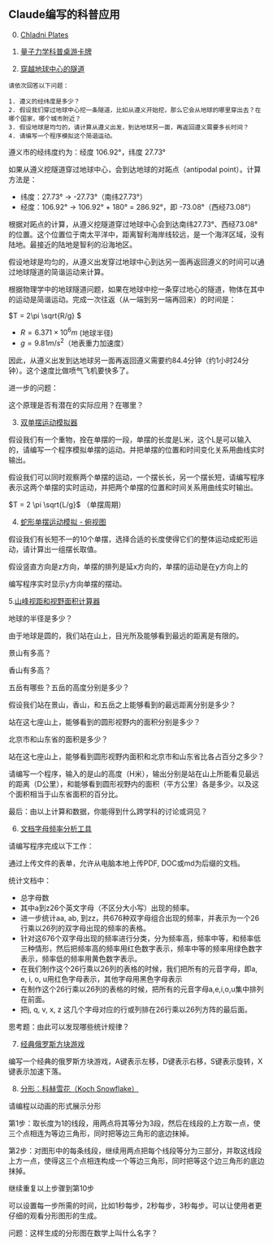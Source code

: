 Claude编写的科普应用
---

0. [Chladni Plates](https://www.youtube.com/watch?v=lRFysSAxWxI)



1. [量子力学科普桌游卡牌](https://claude.ai/public/artifacts/241a3ec6-7eb3-47c7-9c56-ef010ec0e246)

2. [穿越地球中心的隧道](https://claude.ai/public/artifacts/26d895cd-451b-46cc-9275-22c899b0adb5)

```
请依次回答以下问题：

1. 遵义的经纬度是多少？
2. 假设我们穿过地球中心挖一条隧道，比如从遵义开始挖，那么它会从地球的哪里穿出去？在哪个国家，哪个城市附近？
3. 假设地球是均匀的，请计算从遵义出发，到达地球另一面，再返回遵义需要多长时间？
4. 请编写一个程序模拟这个简谐运动。
```

遵义市的经纬度约为：经度 106.92°，纬度 27.73°

如果从遵义挖隧道穿过地球中心，会到达地球的对跖点（antipodal point）。计算方法是：

- 纬度：27.73° → -27.73°（南纬27.73°）
- 经度：106.92° → 106.92° + 180° = 286.92°，即 -73.08°（西经73.08°）

根据对跖点的计算，从遵义挖隧道穿过地球中心会到达南纬27.73°、西经73.08°的位置。这个位置位于南太平洋中，距离智利海岸线较远，是一个海洋区域，没有陆地。最接近的陆地是智利的沿海地区。

假设地球是均匀的，从遵义出发穿过地球中心到达另一面再返回遵义的时间可以通过地球隧道的简谐运动来计算。

根据物理学中的地球隧道问题，如果在地球中挖一条穿过地心的隧道，物体在其中的运动是简谐运动。完成一次往返（从一端到另一端再回来）的时间是：

$T = 2\pi \sqrt{R/g} $

- $R = 6.371 \times 10^ 6 m$ (地球半径)
- $g = 9.81 m/s^2$（地表重力加速度）

因此，从遵义出发到达地球另一面再返回遵义需要约84.4分钟（约1小时24分钟）。这个速度比做喷气飞机要快多了。

进一步的问题：

这个原理是否有潜在的实际应用？在哪里？

3. [双单摆运动模拟器](https://claude.ai/public/artifacts/ebe6d1cb-a1ab-47ea-ba0e-7e5e045a4d1f)

假设我们有一个重物，拴在单摆的一段，单摆的长度是L米，这个L是可以输入的，请编写一个程序模拟单摆的运动。并把单摆的位置和时间变化关系用曲线实时输出。

假设我们可以同时观察两个单摆的运动，一个摆长长，另一个摆长短，请编写程序表示这两个单摆的实时运动，并把两个单摆的位置和时间关系用曲线实时输出。

$T = 2 \pi \sqrt{L/g}$ （单摆周期）

4. [蛇形单摆运动模拟 - 俯视图](https://claude.ai/public/artifacts/c72dfda5-c36a-44f7-b647-5250ce759047)

假设我们有长短不一的10个单摆，选择合适的长度使得它们的整体运动成蛇形运动，请计算出一组摆长取值。

假设竖直方向是z方向，单摆的排列是延x方向的，单摆的运动是在y方向上的

编写程序实时显示y方向单摆的摆动。

5.[山峰视距和视野面积计算器](https://claude.ai/public/artifacts/8a9fa034-806b-49aa-b8d6-2839357e0ae9)

地球的半径是多少？

由于地球是圆的，我们站在山上，目光所及能够看到最远的距离是有限的。

景山有多高？

香山有多高？

五岳有哪些？五岳的高度分别是多少？

假设我们站在景山，香山，和五岳之上能够看到的最远距离分别是多少？

站在这七座山上，能够看到的圆形视野内的面积分别是多少？

北京市和山东省的面积是多少？

站在这七座山上，能够看到圆形视野内面积和北京市和山东省比各占百分之多少？

请编写一个程序，输入的是山的高度（H米），输出分别是站在山上所能看见最远的距离（D公里），和能够看到圆形视野内的面积（平方公里）各是多少。以及这个面积相当于山东省面积的百分比。

最后：由以上计算和数据，你能得到什么跨学科的讨论或洞见？

6. [文档字母频率分析工具](https://claude.ai/public/artifacts/b0a250f3-71e2-4087-bfea-276fe0016d73)


请编写程序完成以下工作：

通过上传文件的表单，允许从电脑本地上传PDF, DOC或md为后缀的文档。

统计文档中：

- 总字母数
- 其中a到z26个英文字母（不区分大小写）出现的频率。
- 进一步统计aa, ab, 到zz，共676种双字母组合出现的频率，并表示为一个26行乘以26列的双字母出现的频率的表格。
- 针对这676个双字母出现的频率进行分类，分为频率高，频率中等，和频率低三种情形，然后把频率高的频率用红色数字表示，频率中等的频率用绿色数字表示，频率低的频率用黄色数字表示。
- 在我们制作这个26行乘以26列的表格的时候，我们把所有的元音字母，即a, e, i, o, u用红色字母表示，其他字母用黑色字母表示
- 在制作这个26行乘以26列的表格的时候，把所有的元音字母a,e,i,o,u集中排列在前面。
- 把j, q, v, x, z 这几个字母对应的行或列排在26行乘以26列方阵的最后面。

思考题：由此可以发现哪些统计规律？



7. [经典俄罗斯方块游戏](https://claude.ai/public/artifacts/08492158-e395-4f5e-85aa-87dcf188d92c)

编写一个经典的俄罗斯方块游戏，A键表示左移，D键表示右移，S键表示旋转，X键表示加速下落。


8. [分形：科赫雪花（Koch Snowflake）](https://claude.ai/public/artifacts/63b1fa7f-a166-49dd-9a62-986f5b85ed52)

请编程以动画的形式展示分形

第1步：取长度为1的线段，用两点将其等分为3段，然后在线段的上方取一点，使三个点相连为等边三角形，同时把等边三角形的底边抹掉。

第2步：对图形中的每条线段，继续用两点把每个线段等分为三部分，并取这线段上方一点，使得这三个点相连构成一个等边三角形，同时把等这个边三角形的底边抹掉。

继续重复以上步骤到第10步

可以设置每一步所需的时间，比如1秒每步，2秒每步，3秒每步。可以让使用者更仔细的观看分形图形的生成。

问题：这样生成的分形图在数学上叫什么名字？


